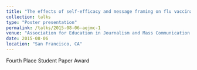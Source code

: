 ```yaml
---
title: "The effects of self-efficacy and message framing on flu vaccination message persuasiveness among college students"
collection: talks
type: "Poster presentation"
permalink: /talks/2015-08-06-aejmc-1
venue: "Association for Education in Journalism and Mass Communication 2015 Annual Conference, Communicating Science, Health, Environment, & Risk Division"
date: 2015-08-06
location: "San Francisco, CA"
---
```


Fourth Place Student Paper Award

